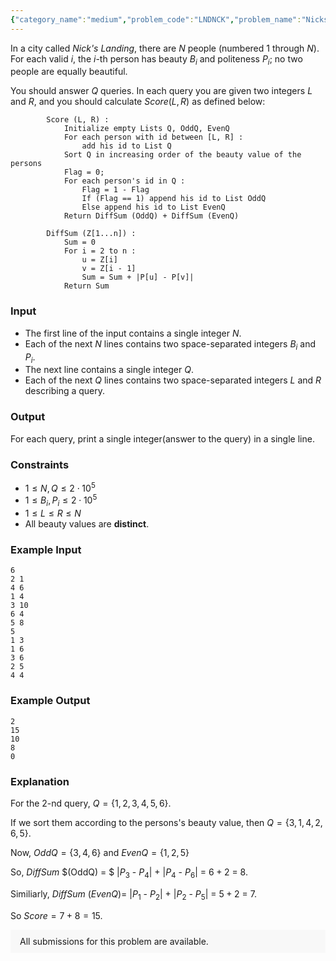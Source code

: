 ```yaml
---
{"category_name":"medium","problem_code":"LNDNCK","problem_name":"Nicks Landing","problemComponents":{"constraints":"","constraintsState":false,"subtasks":"","subtasksState":false,"inputFormat":"","inputFormatState":false,"outputFormat":"","outputFormatState":false,"sampleTestCases":{}},"video_editorial_url":"","languages_supported":{"0":"CPP14","1":"C","2":"JAVA","3":"PYTH 3.6","4":"PYTH","5":"PYP3","6":"CS2","7":"ADA","8":"PYPY","9":"TEXT","10":"PAS fpc","11":"NODEJS","12":"RUBY","13":"PHP","14":"GO","15":"HASK","16":"TCL","17":"PERL","18":"SCALA","19":"LUA","20":"kotlin","21":"BASH","22":"JS","23":"LISP sbcl","24":"rust","25":"PAS gpc","26":"BF","27":"CLOJ","28":"R","29":"D","30":"CAML","31":"FORT","32":"ASM","33":"swift","34":"FS","35":"WSPC","36":"LISP clisp","37":"SQL","38":"SCM guile","39":"PERL6","40":"ERL","41":"CLPS","42":"ICK","43":"NICE","44":"PRLG","45":"ICON","46":"COB","47":"SCM chicken","48":"PIKE","49":"SCM qobi","50":"ST","51":"NEM"},"max_timelimit":6,"source_sizelimit":50000,"problem_author":"msi_cse_buet","problem_tester":null,"date_added":"5-12-2019","tags":{"0":"msi_cse_buet"},"problem_difficulty_level":"Medium","best_tag":"","editorial_url":"","time":{"view_start_date":1578249000,"submit_start_date":1578249000,"visible_start_date":1578249000,"end_date":1735669800},"is_direct_submittable":false,"problemDiscussURL":"https://discuss.codechef.com/search?q=LNDNCK","is_proctored":false,"visitedContests":{},"layout":"problem"}
---
```

In a city called *Nick's Landing*, there are $N$ people (numbered $1$ through $N$). For each valid $i$, the $i$-th person has beauty $B_i$ and politeness $P_i$; no two people are equally beautiful.

You should answer $Q$ queries. In each query you are given two integers $L$ and $R$, and you should calculate $Score(L, R)$ as defined below:

```
        Score (L, R) :
            Initialize empty Lists Q, OddQ, EvenQ
            For each person with id between [L, R] : 
                add his id to List Q
            Sort Q in increasing order of the beauty value of the persons
            Flag = 0;
            For each person's id in Q : 
                Flag = 1 - Flag
                If (Flag == 1) append his id to List OddQ
                Else append his id to List EvenQ  
            Return DiffSum (OddQ) + DiffSum (EvenQ)

        DiffSum (Z[1...n]) :
            Sum = 0
            For i = 2 to n :
                u = Z[i]
                v = Z[i - 1]
                Sum = Sum + |P[u] - P[v]|
            Return Sum
```

### Input
- The first line of the input contains a single integer $N$. 
- Each of the next $N$ lines contains two space-separated integers $B_i$ and $P_i$.
- The next line contains a single integer $Q$.
- Each of the next $Q$ lines contains two space-separated integers $L$ and $R$ describing a query.

### Output
For each query, print a single integer(answer to the query) in a single line.

### Constraints 
- $1 \le N, Q \le 2 \cdot 10^5$
- $1 \le B_i, P_i \le 2 \cdot 10^5$
- $1 \le L \le R \le N$
- All beauty values are **distinct**.

### Example Input
```
6
2 1
4 6
1 4
3 10
6 4
5 8
5
1 3
1 6
3 6
2 5
4 4
```

### Example Output
```
2
15
10
8
0
```
	
### Explanation
For the $2$-nd query, $Q= \{1, 2, 3, 4, 5, 6\}$.

If we sort them according to the persons's beauty value, then $Q =\{3, 1, 4, 2, 6, 5\}.$

Now, $OddQ = \{3, 4, 6\}$ and $EvenQ = \{1, 2, 5\}$
 
So, $DiffSum$ $(OddQ) = $ |$P_3$ - $P_4$| $+$ |$P_4$ - $P_6$|  $=$ $6 + 2$ $=$ $8.$  

Similiarly, $DiffSum$ $(EvenQ) =$ |$P_1$ - $P_2$| $+$ |$P_2$ - $P_5$|  $=$ $5 + 2$ $=$ $7.$  

So $Score = 7 + 8 = 15.$

<aside style='background: #f8f8f8;padding: 10px 15px;'><div>All submissions for this problem are available.</div></aside>